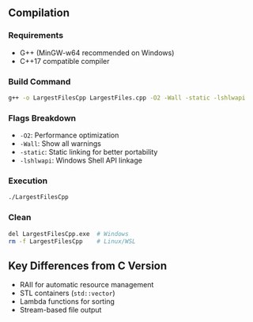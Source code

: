 ## Compilation

### Requirements
- G++ (MinGW-w64 recommended on Windows)
- C++17 compatible compiler

### Build Command
```bash
g++ -o LargestFilesCpp LargestFiles.cpp -O2 -Wall -static -lshlwapi
```

### Flags Breakdown
- `-O2`: Performance optimization
- `-Wall`: Show all warnings
- `-static`: Static linking for better portability
- `-lshlwapi`: Windows Shell API linkage

### Execution
```bash
./LargestFilesCpp
```

### Clean
```bash
del LargestFilesCpp.exe  # Windows
rm -f LargestFilesCpp    # Linux/WSL
```

## Key Differences from C Version
- RAII for automatic resource management
- STL containers (`std::vector`)
- Lambda functions for sorting
- Stream-based file output